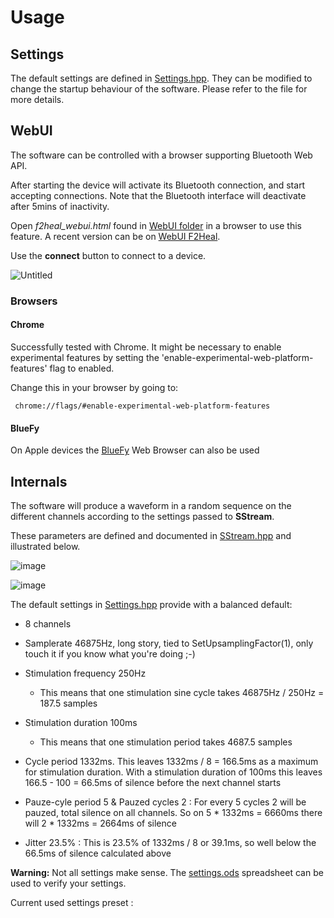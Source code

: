 # Usage

## Settings

The default settings are defined in [Settings.hpp](../VHP-Vibro-Glove2/Settings.hpp). They can be modified to change the startup behaviour of the software. Please refer to the file for more details.

## WebUI

The software can be controlled with a browser supporting Bluetooth Web API.

After starting the device will activate its Bluetooth connection, and start accepting connections. Note that the Bluetooth interface will deactivate after 5mins of inactivity.

Open *f2heal_webui.html*  found in [WebUI folder](../webui) in a browser to use this feature. A recent version can be on [WebUI F2Heal](https://webui.f2heal.com).

Use the **connect** button to connect to a device.

![Untitled](https://github.com/F2HEAL/VHP-Vibro-Glove2/assets/18469570/8b7ff73a-4cba-4c3a-8cf3-60352a2c406f)


### Browsers

#### Chrome

Successfully tested with Chrome. It might be necessary to enable experimental features by setting the 'enable-experimental-web-platform-features' flag to enabled.

Change this in your browser by going to: 

     chrome://flags/#enable-experimental-web-platform-features

#### BlueFy

On Apple devices the [BlueFy](https://apps.apple.com/us/app/bluefy-web-ble-browser/id1492822055) Web Browser can also be used

## Internals

The software will produce a waveform in a random sequence on the different channels according to the settings passed to **SStream**.

These parameters are defined and documented in [SStream.hpp](VHP-Vibro-Glove2/SStream.hpp) and illustrated below.

![image](https://github.com/F2HEAL/VHP-Vibro-Glove2/assets/18469570/2a48a60a-b9d9-407f-b9bf-ead3eb6b7bac)

![image](https://github.com/F2HEAL/VHP-Vibro-Glove2/assets/18469570/fc01761d-4320-4044-b50b-c7768205cf2b)

 The default settings in  [Settings.hpp](../VHP-Vibro-Glove2/Settings.hpp) provide with a balanced default:
 
 * 8 channels
 * Samplerate 46875Hz, long story, tied to SetUpsamplingFactor(1), only touch it if you know what you're doing ;-)
 * Stimulation frequency 250Hz

      * This means that one stimulation sine cycle takes  46875Hz / 250Hz = 187.5 samples
 * Stimulation duration 100ms
      * This means that one stimulation period takes 4687.5 samples

* Cycle period 1332ms. This leaves 1332ms / 8  = 166.5ms as a maximum for stimulation duration. With a stimulation duration of 100ms this leaves 166.5 - 100 = 66.5ms of silence before the next channel starts

* Pauze-cyle period 5 & Pauzed cycles 2 : For every 5 cycles 2 will be pauzed, total silence on all channels. So on 5 * 1332ms = 6660ms there will 2 * 1332ms = 2664ms of silence
* Jitter 23.5% : This is 23.5% of 1332ms / 8 or 39.1ms, so well below the 66.5ms of silence calculated above


**Warning:** Not all settings make sense. The [settings.ods](settings.ods) spreadsheet can be used to verify your settings.

Current used settings preset :

